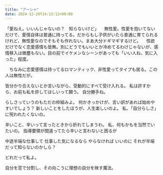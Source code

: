 ```yaml
---
title: "アーシャ"
date: 2024-12-20T14:13:12+09:00
---
```

「愛ねえ。いいんじゃないの？　知らないけど」
　無性愛。性愛を抱いてないだけで、愛情自体は普通に持ってる。だからもし子供がいたら普通に育てられるけれど、無性愛なのでそもそも作れない。まあ大分ドギマギするけど。
　性欲だけでなく恋愛感情も皆無。別にどうでもいいとか冷めてるわけじゃないが、感情移入は微塵もない。目の前でイケメンなシーンがあっても「いい人ね、気に入った」程度。

　ちなみに恋愛感情は持ってるロマンティック、非性愛ってタイプも居る。この人は無性だが。

皆分かり合えないとか言いながら、受動的にすべて受け入れる。
私は許すから、お前も私を許してほしいって願う。
自分勝手ね。

らしさっていうのもただの枠組みよ。
何かきっかけが、言い訳があれば始めやすいでしょう？
新しいことをしたほうが、人生楽しいのよ。
私、「自分らしさ」に呪われたくないの。

辛いこと、辛いって言ったときから折れてしまうわ。
私、何もかもを当然でいたいの。
指導要領が間違ってたら辛いと言わないと困るが


中途半端な仕事して
仕事した気になるなら
やらなければ
いいのに
それが半端だって知らないのかしら？

どれだって私よ。

自分を窓で分割し、その向こうに理想の自分を映す魔法。
